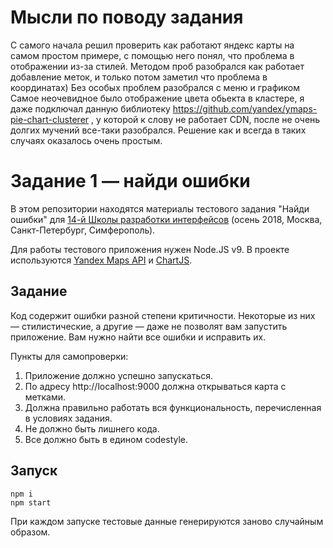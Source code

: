 # Мысли по поводу задания

С самого начала решил проверить как работают яндекс карты на самом простом примере, с помощью него понял, что проблема в отображении из-за стилей.
Методом проб разобрался как работает добавление меток, и только потом заметил что проблема в координатах)
Без особых проблем разобрался с меню и графиком
Самое неочевидное было отображение цвета обьекта в кластере, я даже подключал данную библиотеку https://github.com/yandex/ymaps-pie-chart-clusterer , у которой к слову не работает CDN, после не очень долгих мучений все-таки разобрался. Решение как и всегда в таких случаях оказалось очень простым.

# Задание 1 — найди ошибки

В этом репозитории находятся материалы тестового задания "Найди ошибки" для [14-й Школы разработки интерфейсов](https://academy.yandex.ru/events/frontend/shri_msk-2018-2) (осень 2018, Москва, Санкт-Петербург, Симферополь).

Для работы тестового приложения нужен Node.JS v9. В проекте используются [Yandex Maps API](https://tech.yandex.ru/maps/doc/jsapi/2.1/quick-start/index-docpage/) и [ChartJS](http://www.chartjs.org).

## Задание

Код содержит ошибки разной степени критичности. Некоторые из них — стилистические, а другие — даже не позволят вам запустить приложение. Вам нужно найти все ошибки и исправить их.

Пункты для самопроверки:

1. Приложение должно успешно запускаться.
1. По адресу http://localhost:9000 должна открываться карта с метками.
1. Должна правильно работать вся функциональность, перечисленная в условиях задания.
1. Не должно быть лишнего кода.
1. Все должно быть в едином codestyle.

## Запуск

```
npm i
npm start
```

При каждом запуске тестовые данные генерируются заново случайным образом.
